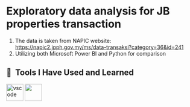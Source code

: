 # Exploratory data analysis for JB properties transaction

1) The data is taken from NAPIC website: https://napic2.jpph.gov.my/ms/data-transaksi?category=36&id=241
2) Utilizing both Microsoft Power BI and Python for comparison

<h2> 🚀 &nbsp;Tools I Have Used and Learned</h2>
<p align="left">
<img src="https://cdn.jsdelivr.net/gh/devicons/devicon/icons/vscode/vscode-original.svg" alt="vscode" width="45" height="45"/>
<img src="https://cdn.jsdelivr.net/gh/devicons/devicon@latest/icons/python/python-original-wordmark.svg" width="45" height="45"/>
          
</p>

          
